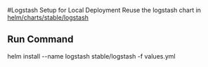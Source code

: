 #Logstash Setup for Local Deployment
Reuse the logstash chart in [helm/charts/stable/logstash](https://github.com/helm/charts/tree/master/stable/logstash)

## Run Command
helm install --name logstash stable/logstash -f values.yml
